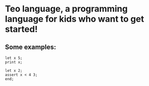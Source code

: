 # Teo language, a programming language for kids who want to get started!
## Some examples:
```
let x 5;
print x;
```

```
let x 2;
assert x < 4 3;
end;
```
